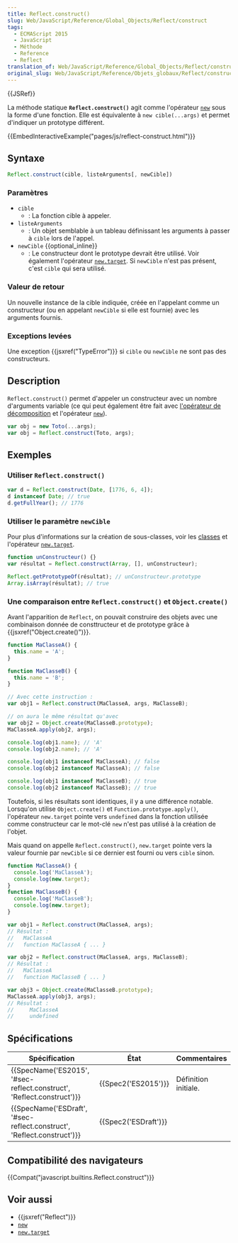 ```yaml
---
title: Reflect.construct()
slug: Web/JavaScript/Reference/Global_Objects/Reflect/construct
tags:
  - ECMAScript 2015
  - JavaScript
  - Méthode
  - Reference
  - Reflect
translation_of: Web/JavaScript/Reference/Global_Objects/Reflect/construct
original_slug: Web/JavaScript/Reference/Objets_globaux/Reflect/construct
---
```

{{JSRef}}

La méthode statique **`Reflect.construct()`** agit comme l'opérateur [`new`](/fr/docs/Web/JavaScript/Reference/Opérateurs/L_opérateur_new) sous la forme d'une fonction. Elle est équivalente à `new cible(...args)` et permet d'indiquer un prototype différent.

{{EmbedInteractiveExample("pages/js/reflect-construct.html")}}

## Syntaxe

```js
Reflect.construct(cible, listeArguments[, newCible])
```

### Paramètres

- `cible`
  - : La fonction cible à appeler.
- `listeArguments`
  - : Un objet semblable à un tableau définissant les arguments à passer à `cible` lors de l'appel.
- `newCible` {{optional_inline}}
  - : Le constructeur dont le prototype devrait être utilisé. Voir également l'opérateur [`new.target`](/fr/docs/Web/JavaScript/Reference/Opérateurs/new.target). Si `newCible` n'est pas présent, c'est `cible` qui sera utilisé.

### Valeur de retour

Un nouvelle instance de la cible indiquée, créée en l'appelant comme un constructeur (ou en appelant `newCible` si elle est fournie) avec les arguments fournis.

### Exceptions levées

Une exception {{jsxref("TypeError")}} si `cible` ou `newCible` ne sont pas des constructeurs.

## Description

`Reflect.construct()` permet d'appeler un constructeur avec un nombre d'arguments variable (ce qui peut également être fait avec [l'opérateur de décomposition](/fr/docs/Web/JavaScript/Reference/Opérateurs/Opérateur_de_décomposition) et l'opérateur [`new`](/fr/docs/Web/JavaScript/Reference/Opérateurs/L_opérateur_new)).

```js
var obj = new Toto(...args);
var obj = Reflect.construct(Toto, args);
```

## Exemples

### Utiliser `Reflect.construct()`

```js
var d = Reflect.construct(Date, [1776, 6, 4]);
d instanceof Date; // true
d.getFullYear(); // 1776
```

### Utiliser le paramètre `newCible`

Pour plus d'informations sur la création de sous-classes, voir les [classes](/fr/docs/Web/JavaScript/Reference/Classes) et l'opérateur [`new.target`](/fr/docs/Web/JavaScript/Reference/Opérateurs/new.target).

```js
function unConstructeur() {}
var résultat = Reflect.construct(Array, [], unConstructeur);

Reflect.getPrototypeOf(résultat); // unConstructeur.prototype
Array.isArray(résultat); // true
```

### Une comparaison entre `Reflect.construct()` et `Object.create()`

Avant l'apparition de `Reflect`, on pouvait construire des objets avec une combinaison donnée de consttructeur et de prototype grâce à {{jsxref("Object.create()")}}.

```js
function MaClasseA() {
  this.name = 'A';
}

function MaClasseB() {
  this.name = 'B';
}

// Avec cette instruction :
var obj1 = Reflect.construct(MaClasseA, args, MaClasseB);

// on aura le même résultat qu'avec
var obj2 = Object.create(MaClasseB.prototype);
MaClasseA.apply(obj2, args);

console.log(obj1.name); // 'A'
console.log(obj2.name); // 'A'

console.log(obj1 instanceof MaClasseA); // false
console.log(obj2 instanceof MaClasseA); // false

console.log(obj1 instanceof MaClasseB); // true
console.log(obj2 instanceof MaClasseB); // true
```

Toutefois, si les résultats sont identiques, il y a une différence notable. Lorsqu'on utilise `Object.create()` et `Function.prototype.apply()`, l'opérateur `new.target` pointe vers `undefined` dans la fonction utilisée comme constructeur car le mot-clé `new` n'est pas utilisé à la création de l'objet.

Mais quand on appelle `Reflect.construct()`, `new.target` pointe vers la valeur fournie par `newCible` si ce dernier est fourni ou vers `cible` sinon.

```js
function MaClasseA() {
  console.log('MaClasseA');
  console.log(new.target);
}
function MaClasseB() {
  console.log('MaClasseB');
  console.log(new.target);
}

var obj1 = Reflect.construct(MaClasseA, args);
// Résultat :
//   MaClasseA
//   function MaClasseA { ... }

var obj2 = Reflect.construct(MaClasseA, args, MaClasseB);
// Résultat :
//   MaClasseA
//   function MaClasseB { ... }

var obj3 = Object.create(MaClasseB.prototype);
MaClasseA.apply(obj3, args);
// Résultat :
//     MaClasseA
//     undefined
```

## Spécifications

| Spécification                                                                                | État                         | Commentaires         |
| -------------------------------------------------------------------------------------------- | ---------------------------- | -------------------- |
| {{SpecName('ES2015', '#sec-reflect.construct', 'Reflect.construct')}} | {{Spec2('ES2015')}}     | Définition initiale. |
| {{SpecName('ESDraft', '#sec-reflect.construct', 'Reflect.construct')}} | {{Spec2('ESDraft')}} |                      |

## Compatibilité des navigateurs

{{Compat("javascript.builtins.Reflect.construct")}}

## Voir aussi

- {{jsxref("Reflect")}}
- [`new`](/fr/docs/Web/JavaScript/Reference/Opérateurs/L_opérateur_new)
- [`new.target`](/fr/docs/Web/JavaScript/Reference/Opérateurs/new.target)
